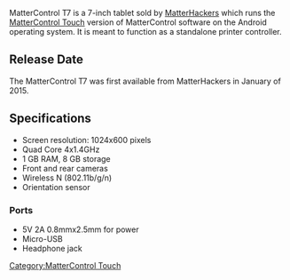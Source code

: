 MatterControl T7 is a 7-inch tablet sold by
[MatterHackers](http://www.matterhackers.com) which runs the
[MatterControl Touch](mattercontrol-touch.md) version of
MatterControl software on the Android operating system. It is meant to
function as a standalone printer controller.

## Release Date

The MatterControl T7 was first available from MatterHackers in January
of 2015.

## Specifications

  - Screen resolution: 1024x600 pixels
  - Quad Core 4x1.4GHz
  - 1 GB RAM, 8 GB storage
  - Front and rear cameras
  - Wireless N (802.11b/g/n)
  - Orientation sensor

### Ports

  - 5V 2A 0.8mmx2.5mm for power
  - Micro-USB
  - Headphone jack

[Category:MatterControl Touch](category:mattercontrol-touch)
